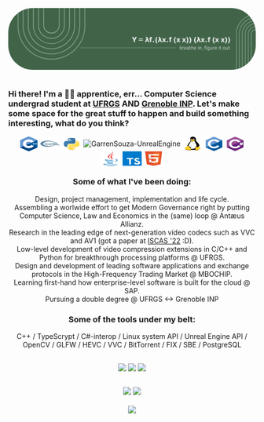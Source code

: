 <!-- Pics -->
<div align="center">
  <img align="center" alt="GarrenSouza-allianz" style="border-radius:50px;" src="https://raw.githubusercontent.com/GarrenSouza/GarrenSouza/main/img/new-cover.png">
</div>

#

### Hi there! I'm a 🧙‍♂️ apprentice, err... Computer Science undergrad student at [UFRGS](http://www.ufrgs.br/ufrgs/inicial) AND [Grenoble INP](https://www.grenoble-inp.fr/). Let's make some space for the great stuff to happen and build something interesting, what do you think?

  
<!-- Languages and Tools -->    

<div align="center">
  <img align="center" alt="GarrenSouza-C++" height="30" width="40" src="https://raw.githubusercontent.com/devicons/devicon/master/icons/cplusplus/cplusplus-original.svg">
  <img align="center" alt="GarrenSouza-OpenGl" height="30" width="40" src="https://raw.githubusercontent.com/devicons/devicon/master/icons/opengl/opengl-original.svg">
  <img align="center" alt="GarrenSouza-Python" height="30" width="40" src="https://raw.githubusercontent.com/devicons/devicon/master/icons/python/python-original.svg">    
  <img align="center" alt="GarrenSouza-UnrealEngine" height="30" width="40" src="https://raw.githubusercontent.com/kenangundogan/fontisto/036b7eca71aab1bef8e6a0518f7329f13ed62f6b/icons/svg/brand/unreal-engine.svg">
  <img align="center" alt="GarrenSouza-Linux" height="30" width="40" src="https://raw.githubusercontent.com/devicons/devicon/master/icons/linux/linux-original.svg">
  <img align="center" alt="GarrenSouza-C" height="30" width="40" src="https://raw.githubusercontent.com/devicons/devicon/master/icons/c/c-original.svg">
  <img align="center" alt="GarrenSouza-Csharp" height="30" width="40" src="https://raw.githubusercontent.com/devicons/devicon/master/icons/csharp/csharp-original.svg">
  <img align="center" alt="GarrenSouza-Java" height="30" width="40" src="https://raw.githubusercontent.com/devicons/devicon/master/icons/java/java-original.svg">  
  <img align="center" alt="GarrenSouza-Ts" height="30" width="40" src="https://raw.githubusercontent.com/devicons/devicon/master/icons/typescript/typescript-plain.svg">
  <img align="center" alt="GarrenSouza-HTML" height="30" width="40" src="https://raw.githubusercontent.com/devicons/devicon/master/icons/html5/html5-original.svg">
</div>

<div align="center">
  <h3> Some of what I've been doing: </h3>
  <p> Design, project management, implementation and life cycle. <br>
      Assembling a worlwide effort to get Modern Governance right by putting Computer Science, Law and Economics in the (same) loop @ Antæus Allianz. <br>
      Research in the leading edge of next-generation video codecs such as VVC and AV1 (got a paper at <a href="https://ieeexplore.ieee.org/document/9937683/">ISCAS '22</a> :D). <br>
      Low-level development of video compression extensions in C/C++ and Python for breakthrough processing platforms @ UFRGS. <br>
      Design and development of leading software applications and exchange protocols in the High-Frequency Trading Market @ MBOCHIP. <br>
      Learning first-hand how enterprise-level software is built for the cloud @ SAP. <br>
      Pursuing a double degree @ UFRGS <-> Grenoble INP
</div>

<div align="center">
  <h3> Some of the tools under my belt: </h3>
  C++ /
  TypeScrypt /
  C#-interop /
  Linux system API /
  Unreal Engine API /
  OpenCV /
  GLFW /
  HEVC /
  VVC /
  BitTorrent /
  FIX /
  SBE /
  PostgreSQL
</div>

##
  
<!-- Social -->  
  
<div align="center"> 
  <a href="https://www.instagram.com/_garren.s/" target="_blank"><img src="https://img.shields.io/badge/-Instagram-%23E4405F?style=for-the-badge&logo=instagram&logoColor=white" target="_blank"></a>
  <a href = "mailto:garrenlus.de-souza@grenoble-inp.org"><img src="https://img.shields.io/badge/-Gmail-%23333?style=for-the-badge&logo=gmail&logoColor=white" target="_blank"></a>
  <a href="https://www.linkedin.com/in/garrenlus-souza/" target="_blank"><img src="https://img.shields.io/badge/-LinkedIn-%230077B5?style=for-the-badge&logo=linkedin&logoColor=white" target="_blank"></a> 
</div>  

##  
  
<div align="center">
  <img height="180em" src="https://github-readme-stats.vercel.app/api/top-langs/?username=GarrenSouza&layout=compact&langs_count=7&theme=dracula"/>    
  <img height="180em" src="https://github-readme-stats.vercel.app/api?username=GarrenSouza&show_icons=true&theme=dracula&include_all_commits=true&count_private=true"/>
</div>

<br>

<!-- Stats -->   
<div align="center">
  <img align="center" height="220em" src="https://github-readme-streak-stats.herokuapp.com/?user=GarrenSouza&count_private=true&theme=dracula&include_all_commits=true">   
</div>
 
